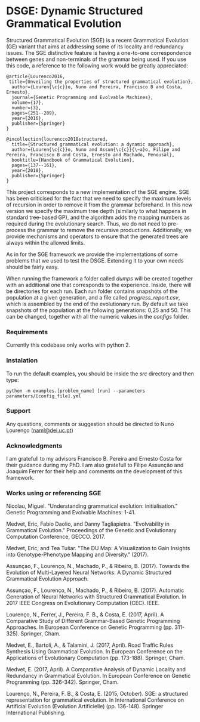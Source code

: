 # DSGE: Dynamic Structured Grammatical Evolution

Structured Grammatical Evolution (SGE) is a recent Grammatical Evolution (GE) variant that aims at addressing some of its locality and redundancy issues. The SGE distinctive feature is having a one-to-one correspondence between genes and non-terminals of the grammar being used. If you use this code, a reference to the following work would be greatly appreciated:

```
@article{Lourenco2016,
 title={Unveiling the properties of structured grammatical evolution},
  author={Louren{\c{c}}o, Nuno and Pereira, Francisco B and Costa, Ernesto},
  journal={Genetic Programming and Evolvable Machines},
  volume={17},
  number={3},
  pages={251--289},
  year={2016},
  publisher={Springer}
}

@incollection{lourencco2018structured,
  title={Structured grammatical evolution: a dynamic approach},
  author={Louren{\c{c}}o, Nuno and Assun{\c{c}}{\~a}o, Filipe and Pereira, Francisco B and Costa, Ernesto and Machado, Penousal},
  booktitle={Handbook of Grammatical Evolution},
  pages={137--161},
  year={2018},
  publisher={Springer}
}
```

This project corresponds to a new implementation of the SGE engine. SGE has been criticised for the fact that we need to specify the maximum levels of recursion in order to remove it from the grammar beforehand. In this new version we specify the maximum tree depth (similarly to what happens in standard tree-based GP), and the algorithm adds the mapping numbers as required during the evolutionary search. Thus, we do not need to pre-process the grammar to remove the recursive productions. Additionally, we provide mechanisms and operators to ensure that the generated trees are always within the allowed limits.


As in for the SGE framework we provide the implementations of some problems that we used to test the DSGE. Extending it to your own needs should be fairly easy. 


When running the framework a folder called *dumps* will be created together with an additional one that corresponds to the experience. Inside, there will be directories for each run. Each run folder contains snapshots of the population at a given generation, and a file called *progress_report.csv*,  which is assembled by the end of the evolutionary run. By default we take snapshots of the population at the following generations: 0,25 and 50. This can be changed, together with all the numeric values in the *configs* folder.

### Requirements
Currently this codebase only works with python 2. 

### Instalation

To run the default examples, you should be inside the *src* directory and then type:

`python -m examples.[problem_name] [run] --parameters parameters/[config_file].yml`

### Support

Any questions, comments or suggestion should be directed to Nuno Lourenço ([naml@dei.uc.pt](mailto:naml@dei.uc.pt))

### Acknowledgments

I am gratefull to my advisors Francisco B. Pereira and Ernesto Costa for their guidance during my PhD. I am also gratefull to Filipe Assunção and Joaquim Ferrer for their help and comments on the development of this framework. 

### Works using or referencing SGE

Nicolau, Miguel. "Understanding grammatical evolution: initialisation." Genetic Programming and Evolvable Machines: 1-41.

Medvet, Eric, Fabio Daolio, and Danny Tagliapietra. "Evolvability in Grammatical Evolution." Proceedings of the Genetic and Evolutionary Computation Conference, GECCO. 2017.

Medvet, Eric, and Tea Tušar. "The DU Map: A Visualization to Gain Insights into Genotype-Phenotype Mapping and Diversity." (2017).

Assunçao, F., Lourenço, N., Machado, P., & Ribeiro, B. (2017). Towards the Evolution of Multi-Layered Neural Networks: A Dynamic Structured Grammatical Evolution Approach.

Assunçao, F., Lourenço, N., Machado, P., & Ribeiro, B. (2017). Automatic Generation of Neural Networks with Structured Grammatical Evolution. In 2017 IEEE Congress on Evolutionary Computation (CEC). IEEE.

Lourenço, N., Ferrer, J., Pereira, F. B., & Costa, E. (2017, April). A Comparative Study of Different Grammar-Based Genetic Programming Approaches. In European Conference on Genetic Programming (pp. 311-325). Springer, Cham.

Medvet, E., Bartoli, A., & Talamini, J. (2017, April). Road Traffic Rules Synthesis Using Grammatical Evolution. In European Conference on the Applications of Evolutionary Computation (pp. 173-188). Springer, Cham.

Medvet, E. (2017, April). A Comparative Analysis of Dynamic Locality and Redundancy in Grammatical Evolution. In European Conference on Genetic Programming (pp. 326-342). Springer, Cham.

Lourenço, N., Pereira, F. B., & Costa, E. (2015, October). SGE: a structured representation for grammatical evolution. In International Conference on Artificial Evolution (Evolution Artificielle) (pp. 136-148). Springer International Publishing.


###
